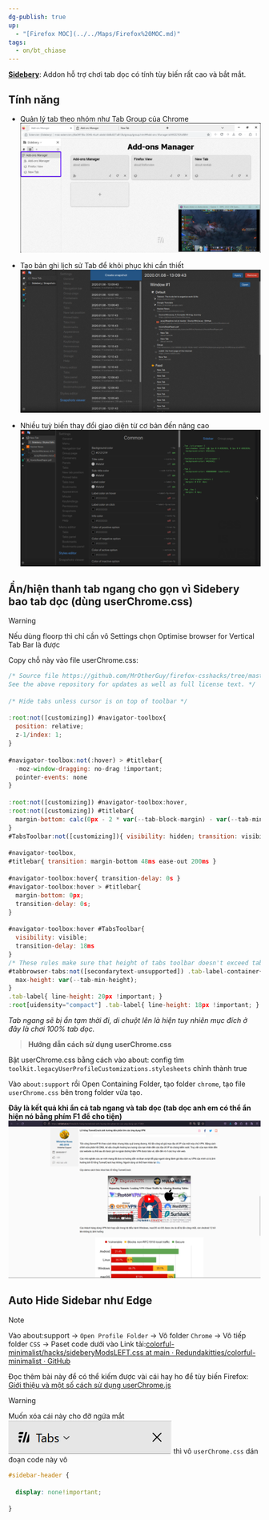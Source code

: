 ```yaml
---
dg-publish: true
up:
  - "[Firefox MOC](../../Maps/Firefox%20MOC.md)"
tags:
  - on/bt_chiase
---
```

[**Sidebery**](https://addons.mozilla.org/en-US/firefox/addon/sidebery/): Addon hỗ trợ chơi tab dọc có tính tùy biến rất cao và bắt mắt.
## Tính năng
- Quản lý tab theo nhóm như Tab Group của Chrome
![Pasted image 20230901155731](../../Utilities/Images/Pasted%20image%2020230901155731.png)

- Tạo bản ghi lịch sử Tab để khôi phục khi cần thiết
![Pasted image 20230901155824](../../Utilities/Images/Pasted%20image%2020230901155824.png) 

- Nhiều tuỳ biến thay đổi giao diện từ cơ bản đến nâng cao
![Pasted image 20230901155940](../../Utilities/Images/Pasted%20image%2020230901155940.png)

## Ẩn/hiện thanh tab ngang cho gọn vì Sidebery bao tab dọc (dùng userChrome.css)
>[!Warning]
>Nếu dùng floorp thì chỉ cần vô Settings chọn Optimise browser for Vertical Tab Bar là được

Copy chỗ này vào file userChrome.css:
```javaScript
/* Source file https://github.com/MrOtherGuy/firefox-csshacks/tree/master/chrome/autohide_tabstoolbar.css made available under Mozilla Public License v. 2.0
See the above repository for updates as well as full license text. */

/* Hide tabs unless cursor is on top of toolbar */

:root:not([customizing]) #navigator-toolbox{
  position: relative;
  z-1/index: 1;
}

#navigator-toolbox:not(:hover) > #titlebar{
  -moz-window-dragging: no-drag !important;
  pointer-events: none
}

:root:not([customizing]) #navigator-toolbox:hover,
:root:not([customizing]) #titlebar{
  margin-bottom: calc(0px - 2 * var(--tab-block-margin) - var(--tab-min-height));
}
#TabsToolbar:not([customizing]){ visibility: hidden; transition: visibility 0ms linear 200ms }

#navigator-toolbox,
#titlebar{ transition: margin-bottom 48ms ease-out 200ms }

#navigator-toolbox:hover{ transition-delay: 0s }
#navigator-toolbox:hover > #titlebar{
  margin-bottom: 0px;
  transition-delay: 0s;
}

#navigator-toolbox:hover #TabsToolbar{
  visibility: visible;
  transition-delay: 18ms
}
/* These rules make sure that height of tabs toolbar doesn't exceed tab-min-height */
#tabbrowser-tabs:not([secondarytext-unsupported]) .tab-label-container{
  max-height: var(--tab-min-height);
}
.tab-label{ line-height: 20px !important; }
:root[uidensity="compact"] .tab-label{ line-height: 18px !important; }
```

*Tab ngang sẽ bị ẩn tạm thời đi, di chuột lên là hiện tuy nhiên mục đích ở đây là chơi 100% tab dọc.*

> **Hướng dẫn cách sử dụng userChrome.css**

Bật userChrome.css bằng cách vào about: config tìm `toolkit.legacyUserProfileCustomizations.stylesheets` chỉnh thành true 

Vào `about:support` rồi Open Containing Folder, tạo folder `chrome`, tạo file `userChrome.css` bên trong folder vừa tạo.

**Đây là kết quả khi ẩn cả tab ngang và tab dọc (tab dọc anh em có thể ẩn hiện nó bằng phím F1 để cho tiện)**
![Pasted image 20230901160906](../../Utilities/Images/Pasted%20image%2020230901160906.png)

## Auto Hide Sidebar như Edge
>[!Note]
>Vào about:support -> `Open Profile Folder` -> Vô folder `Chrome` -> Vô tiếp folder `CSS` -> Paset code dưới vào 
>Link tải:[colorful-minimalist/hacks/sideberyModsLEFT.css at main · Redundakitties/colorful-minimalist · GitHub](https://github.com/Redundakitties/colorful-minimalist/blob/main/hacks/sideberyModsLEFT.css)

Đọc thêm bài này để có thể kiếm được vài cái hay ho để tùy biến Firefox: [Giới thiệu và một số cách sử dụng userChrome.js](Giới%20thiệu%20và%20một%20số%20cách%20sử%20dụng%20userChrome.js.md)

>[!Warning]
>Muốn xóa cái này cho đỡ ngứa mắt ![Pasted image 20240228211824](../../Utilities/Images/Pasted%20image%2020240228211824.png) thì vô `userChrome.css` dán đoạn code này vô
>

```css
#sidebar-header {

  display: none!important;

}
```
